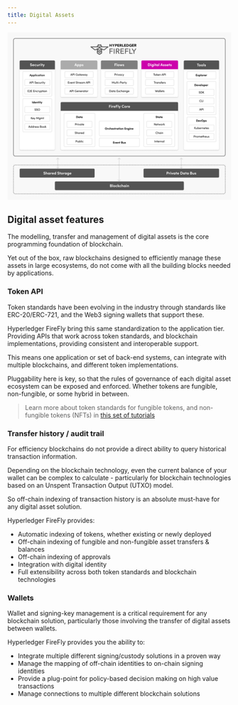 ```yaml
---
title: Digital Assets
---
```


![Hyperledger FireFly Digital Asset Features](../../images/firefly_functionality_overview_digital_assets.png)

## Digital asset features

The modelling, transfer and management of digital assets is the core programming
foundation of blockchain.

Yet out of the box, raw blockchains designed to efficiently manage these assets
in large ecosystems, do not come with all the building blocks needed by applications.

### Token API

Token standards have been evolving in the industry through standards
like ERC-20/ERC-721, and the Web3 signing wallets that support these.

Hyperledger FireFly bring this same standardization to the application tier.
Providing APIs that work across token standards, and blockchain implementations,
providing consistent and interoperable support.

This means one application or set of back-end systems, can integrate with multiple
blockchains, and different token implementations.

Pluggability here is key, so that the rules of governance of each digital
asset ecosystem can be exposed and enforced. Whether tokens are fungible,
non-fungible, or some hybrid in between.

> Learn more about token standards for fungible tokens, and non-fungible
> tokens (NFTs) in [this set of tutorials](../../tutorials/tokens/index.md)

### Transfer history / audit trail

For efficiency blockchains do not provide a direct ability to
query historical transaction information.

Depending on the blockchain technology, even the current balance of your
wallet can be complex to calculate - particularly for blockchain
technologies based on an Unspent Transaction Output (UTXO) model.

So off-chain indexing of transaction history is an absolute must-have
for any digital asset solution.

Hyperledger FireFly provides:

- Automatic indexing of tokens, whether existing or newly deployed
- Off-chain indexing of fungible and non-fungible asset transfers & balances
- Off-chain indexing of approvals
- Integration with digital identity
- Full extensibility across both token standards and blockchain technologies

### Wallets

Wallet and signing-key management is a critical requirement for any
blockchain solution, particularly those involving the transfer
of digital assets between wallets.

Hyperledger FireFly provides you the ability to:

- Integrate multiple different signing/custody solutions in a proven way
- Manage the mapping of off-chain identities to on-chain signing identities
- Provide a plug-point for policy-based decision making on high value transactions
- Manage connections to multiple different blockchain solutions
